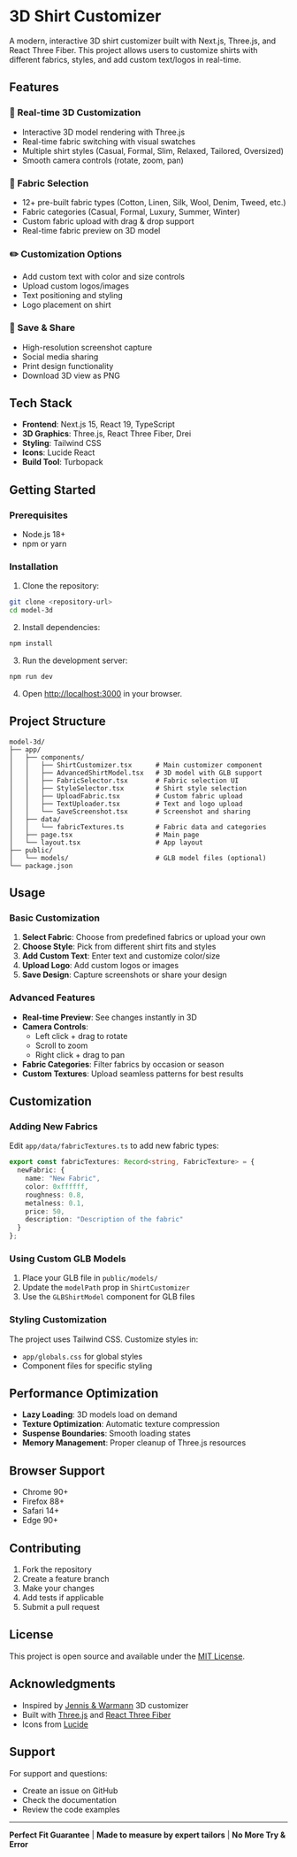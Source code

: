# 3D Shirt Customizer

A modern, interactive 3D shirt customizer built with Next.js, Three.js, and React Three Fiber. This project allows users to customize shirts with different fabrics, styles, and add custom text/logos in real-time.

## Features

### 🎨 Real-time 3D Customization
- Interactive 3D model rendering with Three.js
- Real-time fabric switching with visual swatches
- Multiple shirt styles (Casual, Formal, Slim, Relaxed, Tailored, Oversized)
- Smooth camera controls (rotate, zoom, pan)

### 🧵 Fabric Selection
- 12+ pre-built fabric types (Cotton, Linen, Silk, Wool, Denim, Tweed, etc.)
- Fabric categories (Casual, Formal, Luxury, Summer, Winter)
- Custom fabric upload with drag & drop support
- Real-time fabric preview on 3D model

### ✏️ Customization Options
- Add custom text with color and size controls
- Upload custom logos/images
- Text positioning and styling
- Logo placement on shirt

### 📸 Save & Share
- High-resolution screenshot capture
- Social media sharing
- Print design functionality
- Download 3D view as PNG

## Tech Stack

- **Frontend**: Next.js 15, React 19, TypeScript
- **3D Graphics**: Three.js, React Three Fiber, Drei
- **Styling**: Tailwind CSS
- **Icons**: Lucide React
- **Build Tool**: Turbopack

## Getting Started

### Prerequisites
- Node.js 18+ 
- npm or yarn

### Installation

1. Clone the repository:
```bash
git clone <repository-url>
cd model-3d
```

2. Install dependencies:
```bash
npm install
```

3. Run the development server:
```bash
npm run dev
```

4. Open [http://localhost:3000](http://localhost:3000) in your browser.

## Project Structure

```
model-3d/
├── app/
│   ├── components/
│   │   ├── ShirtCustomizer.tsx      # Main customizer component
│   │   ├── AdvancedShirtModel.tsx   # 3D model with GLB support
│   │   ├── FabricSelector.tsx       # Fabric selection UI
│   │   ├── StyleSelector.tsx        # Shirt style selection
│   │   ├── UploadFabric.tsx         # Custom fabric upload
│   │   ├── TextUploader.tsx         # Text and logo upload
│   │   └── SaveScreenshot.tsx       # Screenshot and sharing
│   ├── data/
│   │   └── fabricTextures.ts        # Fabric data and categories
│   ├── page.tsx                     # Main page
│   └── layout.tsx                   # App layout
├── public/
│   └── models/                      # GLB model files (optional)
└── package.json
```

## Usage

### Basic Customization
1. **Select Fabric**: Choose from predefined fabrics or upload your own
2. **Choose Style**: Pick from different shirt fits and styles
3. **Add Custom Text**: Enter text and customize color/size
4. **Upload Logo**: Add custom logos or images
5. **Save Design**: Capture screenshots or share your design

### Advanced Features
- **Real-time Preview**: See changes instantly in 3D
- **Camera Controls**: 
  - Left click + drag to rotate
  - Scroll to zoom
  - Right click + drag to pan
- **Fabric Categories**: Filter fabrics by occasion or season
- **Custom Textures**: Upload seamless patterns for best results

## Customization

### Adding New Fabrics
Edit `app/data/fabricTextures.ts` to add new fabric types:

```typescript
export const fabricTextures: Record<string, FabricTexture> = {
  newFabric: {
    name: "New Fabric",
    color: 0xffffff,
    roughness: 0.8,
    metalness: 0.1,
    price: 50,
    description: "Description of the fabric"
  }
};
```

### Using Custom GLB Models
1. Place your GLB file in `public/models/`
2. Update the `modelPath` prop in `ShirtCustomizer`
3. Use the `GLBShirtModel` component for GLB files

### Styling Customization
The project uses Tailwind CSS. Customize styles in:
- `app/globals.css` for global styles
- Component files for specific styling

## Performance Optimization

- **Lazy Loading**: 3D models load on demand
- **Texture Optimization**: Automatic texture compression
- **Suspense Boundaries**: Smooth loading states
- **Memory Management**: Proper cleanup of Three.js resources

## Browser Support

- Chrome 90+
- Firefox 88+
- Safari 14+
- Edge 90+

## Contributing

1. Fork the repository
2. Create a feature branch
3. Make your changes
4. Add tests if applicable
5. Submit a pull request

## License

This project is open source and available under the [MIT License](LICENSE).

## Acknowledgments

- Inspired by [Jennis & Warmann](https://www.jennisandwarmann.com/) 3D customizer
- Built with [Three.js](https://threejs.org/) and [React Three Fiber](https://github.com/pmndrs/react-three-fiber)
- Icons from [Lucide](https://lucide.dev/)

## Support

For support and questions:
- Create an issue on GitHub
- Check the documentation
- Review the code examples

---

**Perfect Fit Guarantee** | **Made to measure by expert tailors** | **No More Try & Error**
